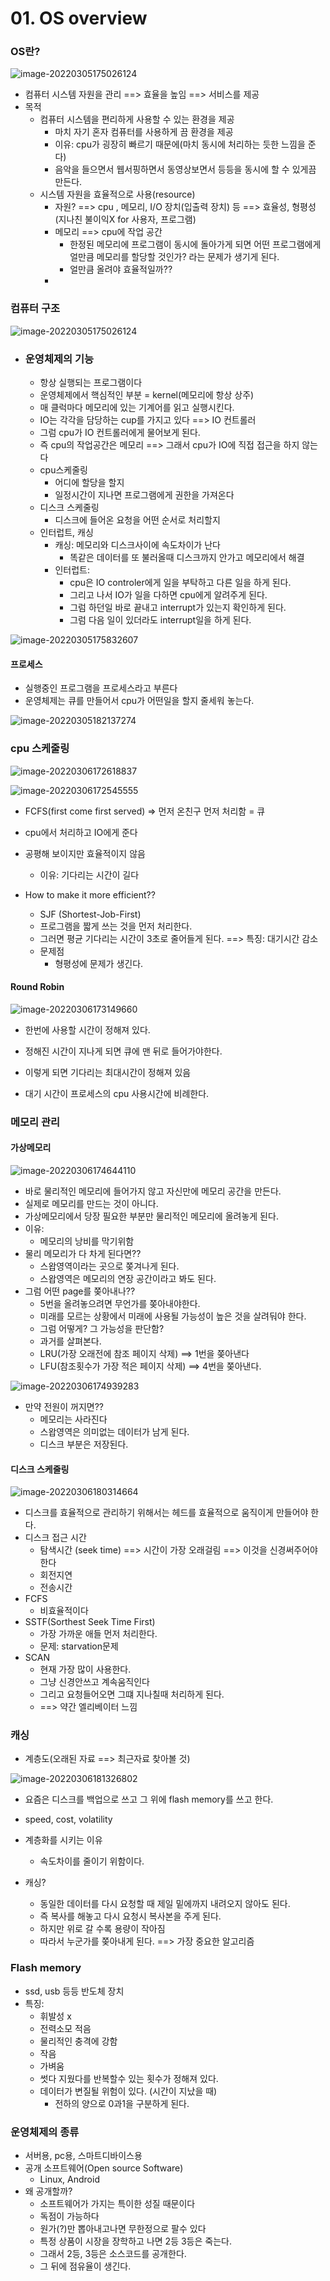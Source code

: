 # 01. OS overview

### OS란?

![image-20220305175026124](01_OS_overview.assets/image-20220305175026124.png)

- 컴퓨터 시스템 자원을 관리 ==> 효율을 높임 ==> 서비스를 제공
- 목적
  - 컴퓨터 시스템을 편리하게 사용할 수 있는 환경을 제공
    - 마치 자기 혼자 컴퓨터를 사용하게 끔 환경을 제공
    - 이유: cpu가 굉장히 빠르기 때문에(마치 동시에 처리하는 듯한 느낌을 준다)
    - 음악을 들으면서 웹서핑하면서 동영상보면서 등등을 동시에 할 수 있게끔 만든다.
  - 시스템 자원을 효율적으로 사용(resource)
    - 자원? ==> cpu , 메모리, I/O 장치(입출력 장치) 등 
      			==> 효율성, 형평성(지나친 불이익X for 사용자, 프로그램)
    - 메모리 ==> cpu에 작업 공간
      - 한정된 메모리에 프로그램이 동시에 돌아가게 되면 어떤 프로그램에게 얼만큼 메모리를 할당할 것인가? 라는 문제가 생기게 된다.
      - 얼만큼 올려야 효율적일까??
    - 

### 컴퓨터 구조

![image-20220305175026124](01_OS_overview.assets/image-20220305175026124.png)

- ### 운영체제의 기능
  
  - 항상 실행되는 프로그램이다
  - 운영체제에서 핵심적인 부분 = kernel(메모리에 항상 상주)
  - 매 클럭마다 메모리에 있는 기계어를 읽고 실행시킨다.
  - IO는 각각을 담당하는 cup를 가지고 있다 ==> IO 컨트롤러
  - 그럼 cpu가 IO 컨트롤러에게 물어보게 된다.
  - 즉 cpu의 작업공간은 메모리 ==> 그래서 cpu가 IO에 직접 접근을 하지 않는다
  - cpu스케줄링
    - 어디에 할당을 할지
    - 일정시간이 지나면 프로그램에게 권한을 가져온다
  - 디스크 스케줄링
    - 디스크에 들어온 요청을 어떤 순서로 처리할지
  - 인터럽트, 캐싱
    - 캐싱: 메모리와 디스크사이에 속도차이가 난다
      - 똑같은 데이터를 또 불러올때 디스크까지 안가고 메모리에서 해결
    - 인터럽트: 
      - cpu은 IO controler에게 일을 부탁하고 다른 일을 하게 된다.
      - 그리고 나서 IO가 일을 다하면 cpu에게 알려주게 된다.
      - 그럼 하던일 바로 끝내고 interrupt가 있는지 확인하게 된다.
      - 그럼 다음 일이 있더라도 interrupt일을 하게 된다.

![image-20220305175832607](01_OS_overview.assets/image-20220305175832607.png)



#### 프로세스

- 실행중인 프로그램을 프로세스라고 부른다
- 운영체제는 큐를 만들어서 cpu가 어떤일을 할지 줄세워 놓는다.

![image-20220305182137274](01_OS_overview.assets/image-20220305182137274.png)



### cpu 스케줄링

![image-20220306172618837](01_OS_overview.assets/image-20220306172618837.png)

![image-20220306172545555](01_OS_overview.assets/image-20220306172545555.png)

- FCFS(first come first served) => 먼저 온친구 먼저 처리함 = 큐
- cpu에서 처리하고 IO에게 준다
- 공평해 보이지만 효율적이지 않음
  - 이유: 기다리는 시간이 길다

- How to make it more efficient??
  - SJF (Shortest-Job-First)
  - 프로그램을 짧게 쓰는 것을 먼저 처리한다.
  - 그러면 평균 기다리는 시간이 3초로 줄어들게 된다. ==> 특징: 대기시간 감소
  - 문제점
    - 형평성에 문제가 생긴다. 



#### Round Robin

![image-20220306173149660](01_OS_overview.assets/image-20220306173149660.png)

- 한번에 사용할 시간이 정해져 있다.
- 정해진 시간이 지나게 되면 큐에 맨 뒤로 들어가야한다.

- 이렇게 되면 기다리는 최대시간이 정해져 있음
- 대기 시간이 프로세스의 cpu 사용시간에 비례한다.



### 메모리 관리

#### 가상메모리

![image-20220306174644110](01_OS_overview.assets/image-20220306174644110.png)

- 바로 물리적인 메모리에 들어가지 않고 자신만에 메모리 공간을 만든다.
- 실제로 메모리를 만드는 것이 아니다.
- 가상메모리에서 당장 필요한 부분만 물리적인 메모리에 올려놓게 된다.
- 이유: 
  - 메모리의 낭비를 막기위함
- 물리 메모리가 다 차게 된다면??
  - 스왑영역이라는 곳으로 쫒겨나게 된다.
  - 스왑영역은 메모리의 연장 공간이라고 봐도 된다.
- 그럼 어떤 page를 쫒아내나??
  - 5번을 올려놓으려면 무언가를 쫒아내야한다.
  - 미래를 모르는 상황에서 미래에 사용될 가능성이 높은 것을 살려둬야 한다.
  - 그럼 어떻게? 그 가능성을 판단함?
  - 과거를 살펴본다.
  - LRU(가장 오래전에 참조 페이지 삭제) ==> 1번을 쫒아낸다
  - LFU(참조횟수가 가장 적은 페이지 삭제) ==> 4번을 쫒아낸다.

![image-20220306174939283](01_OS_overview.assets/image-20220306174939283.png)

- 만약 전원이 꺼지면??
  - 메모리는 사라진다
  - 스왑영역은 의미없는 데이터가 남게 된다.
  - 디스크 부분은 저장된다.



#### 디스크 스케줄링

![image-20220306180314664](01_OS_overview.assets/image-20220306180314664.png)

- 디스크를 효율적으로 관리하기 위해서는 헤드를 효율적으로 움직이게 만들어야 한다.
- 디스크 접근 시간
  - 탐색시간 (seek time) ==> 시간이 가장 오래걸림 ==> 이것을 신경써주어야한다
  - 회전지연
  - 전송시간
- FCFS
  - 비효율적이다
- SSTF(Sorthest Seek Time First)
  - 가장 가까운 애들 먼저 처리한다. 
  - 문제: starvation문제
- SCAN
  - 현재 가장 많이 사용한다.
  - 그냥 신경안쓰고 계속움직인다
  - 그리고 요청들어오면 그떄 지나칠때 처리하게 된다.
  - ==> 약간 엘리베이터 느낌



### 캐싱

- 계층도(오래된 자료 ==> 최근자료 찾아볼 것)

![image-20220306181326802](01_OS_overview.assets/image-20220306181326802.png)

- 요즘은 디스크를 백업으로 쓰고 그 위에 flash memory를 쓰고 한다.
- speed, cost, volatility
- 계층화를 시키는 이유
  - 속도차이를 줄이기 위함이다.

- 캐싱?
  - 동일한 데이터를 다시 요청할 때 제일 밑에까지 내려오지 않아도 된다.
  - 즉 복사를 해놓고 다시 요청시 복사본을 주게 된다.
  - 하지만 위로 갈 수록 용량이 작아짐
  - 따라서 누군가를 쫒아내게 된다. ==> 가장 중요한 알고리즘



### Flash memory

- ssd, usb 등등 반도체 장치
- 특징:
  - 휘발성 x
  - 전력소모 적음
  - 물리적인 충격에 강함
  - 작음
  - 가벼움
  - 썻다 지웠다를 반복할수 있는 횟수가 정해져 있다.
  - 데이터가 변질될 위험이 있다. (시간이 지났을 때)
    - 전하의 양으로 0과1을 구분하게 된다.



### 운영체제의 종류

- 서버용, pc용, 스마트디바이스용
- 공개 소프트웨어(Open source Software)
  - Linux, Android
- 왜 공개할까?
  - 소프트웨어가 가지는 특이한 성질 때문이다
  - 독점이 가능하다
  - 원가(?)만 뽑아내고나면 무한정으로 팔수 있다
  - 특정 상품이 시장을 장학하고 나면 2등 3등은 죽는다.
  - 그래서 2등, 3등은 소스코드를 공개한다.
  - 그 뒤에 점유율이 생긴다. 



